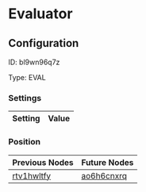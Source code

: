 # Evaluator
## Configuration
ID:  bl9wn96q7z

Type: EVAL 


### Settings
| Setting | Value  |
| :------------------------ | ---------------------------------------- |
 




### Position
| Previous Nodes | Future Nodes |
| :------------- | ------------ |
| [rtv1hwltfy](./rtv1hwltfy.md) | [ao6h6cnxrq](./ao6h6cnxrq.md) |